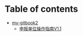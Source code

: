 # Table of contents

* [my-gitbook2](README.md)
  * [申报单位操作指南V1.1](readme/shen-bao-dan-wei-cao-zuo-zhi-nan-v1.1.md)
